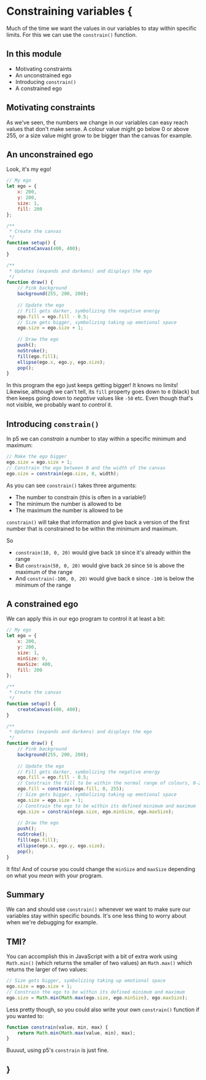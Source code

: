 # Constraining variables {
    
Much of the time we want the values in our variables to stay within specific limits. For this we can use the `constrain()` function.

## In this module

- Motivating constraints
- An unconstrained ego
- Introducing `constrain()`
- A constrained ego

## Motivating constraints

As we've seen, the numbers we change in our variables can easy reach values that don't make sense. A colour value might go below 0 or above 255, or a size value might grow to be bigger than the canvas for example.

## An unconstrained ego

Look, it's my ego!

```javascript
// My ego
let ego = {
    x: 200,
    y: 200,
    size: 1,
    fill: 200    
};

/**
 * Create the canvas
 */
function setup() {
    createCanvas(400, 400);
}

/**
 * Updates (expands and darkens) and displays the ego
 */
function draw() {
    // Pink background
    background(255, 200, 200);
    
    // Update the ego
    // Fill gets darker, symbolizing the negative energy
    ego.fill = ego.fill - 0.5;
    // Size gets bigger, symbolizing taking up emotional space
    ego.size = ego.size + 1;
    
    // Draw the ego
    push();
    noStroke();
    fill(ego.fill);
    ellipse(ego.x, ego.y, ego.size);
    pop();
}
```

In this program the ego just keeps getting bigger! It knows no limits! Likewise, although we can't tell, its `fill` property goes down to `0` (black) but then keeps going down to *negative* values like `-50` etc. Even though that's not visible, we probably want to *control* it.

## Introducing `constrain()`
    
In p5 we can *constrain* a number to stay within a specific minimum and maximum:

```javascript
// Make the ego bigger
ego.size = ego.size + 1;
// Constrain the ego between 0 and the width of the canvas
ego.size = constrain(ego.size, 0, width);
```

As you can see `constrain()` takes three arguments:

- The number to constrain (this is often in a variable!)
- The minimum the number is allowed to be
- The maximum the number is allowed to be

`constrain()` will take that information and give back a version of the first number that is constrained to be within the minimum and maximum.

So 

- `constrain(10, 0, 20)` would give back `10` since it's already within the range
- But `constrain(50, 0, 20)` would give back `20` since `50` is above the maximum of the range
- And `constrain(-100, 0, 20)` would give back `0` since `-100` is below the minimum of the range

## A constrained ego

We can apply this in our ego program to control it at least a bit:

```javascript
// My ego
let ego = {
    x: 200,
    y: 200,
    size: 1,
    minSize: 0,
    maxSize: 400,
    fill: 200    
};

/**
 * Create the canvas
 */
function setup() {
    createCanvas(400, 400);
}

/**
 * Updates (expands and darkens) and displays the ego
 */
function draw() {
    // Pink background
    background(255, 200, 200);
    
    // Update the ego
    // Fill gets darker, symbolizing the negative energy
    ego.fill = ego.fill - 0.5;
    // Constrain the fill to be within the normal range of colours, 0-255
    ego.fill = constrain(ego.fill, 0, 255);
    // Size gets bigger, symbolizing taking up emotional space
    ego.size = ego.size + 1;
    // Constrain the ego to be within its defined minimum and maximum
    ego.size = constrain(ego.size, ego.minSize, ego.maxSize);
    
    // Draw the ego
    push();
    noStroke();
    fill(ego.fill);
    ellipse(ego.x, ego.y, ego.size);
    pop();
}
```

It fits! And of course you could change the `minSize` and `maxSize` depending on what you *mean* with your program.

## Summary

We can and should use `constrain()` whenever we want to make sure our variables stay within specific bounds. It's one less thing to worry about when we're debugging for example.

## TMI?

You can accomplish this in JavaScript with a bit of extra work using `Math.min()` (which returns the smaller of two values) an `Math.max()` which returns the larger of two values:

```javascript
// Size gets bigger, symbolizing taking up emotional space
ego.size = ego.size + 1;
// Constrain the ego to be within its defined minimum and maximum
ego.size = Math.min(Math.max(ego.size, ego.minSize), ego.maxSize);
```

Less pretty though, so you could also write your own `constrain()` function if you wanted to:

```javascript
function constrain(value, min, max) {
    return Math.min(Math.max(value, min), max);
}
```

Buuuut, using p5's `constrain` is just fine.
    
## }